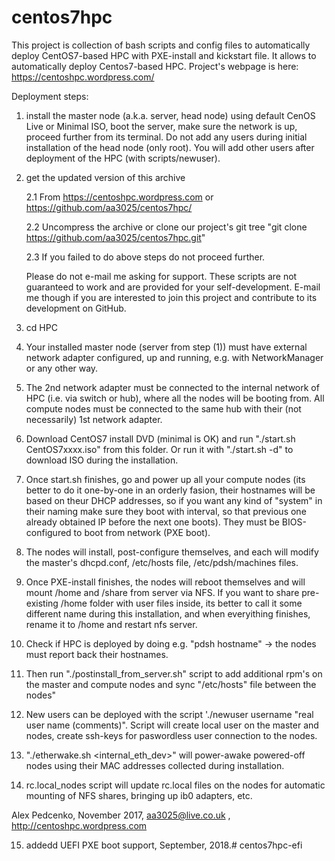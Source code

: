 # centos7hpc
This project is collection of bash scripts and config files to automatically deploy CentOS7-based HPC with PXE-install and kickstart file. It allows to automatically deploy Centos7-based HPC. Project's webpage is here: https://centoshpc.wordpress.com/

Deployment steps:

1) install the master node (a.k.a. server, head node) using default CenOS Live or Minimal ISO, boot the server, make sure the network is up, proceed further from its terminal.
Do not add any users during initial installation of the head node (only root). You will add other users after deployment of the HPC (with scripts/newuser).

2) get the updated version of this archive

    2.1 From  https://centoshpc.wordpress.com  or https://github.com/aa3025/centos7hpc/
    
    2.2 Uncompress the archive or clone our project's git tree "git clone https://github.com/aa3025/centos7hpc.git"
    
    2.3 If you failed to do above steps do not proceed further.
    
    Please do not e-mail me asking for support. These scripts are not guaranteed to work and are provided for your self-development. E-mail me though if you are interested to join this project and contribute to its development on GitHub.

3) cd HPC

4) Your installed master node (server from step (1)) must have external network adapter configured, up and running, e.g. with NetworkManager or any other way. 

5) The 2nd network adapter must be connected to the internal network of HPC (i.e. via switch or hub), where all the nodes will be booting from. All compute nodes must be connected to the same hub with their (not necessarily) 1st network adapter.

4) Download CentOS7 install DVD (minimal is OK) and run "./start.sh CentOS7xxxx.iso" from this folder. Or run it with "./start.sh -d"  to download ISO during the installation.

5) Once start.sh finishes, go and power up all your compute nodes (its better to do it one-by-one in an orderly fasion, their hostnames will be based on theur DHCP addresses, so if you want any kind of "system" in their naming make sure they boot with interval, so that previous one already obtained IP before the next one boots). They must be BIOS-configured to boot from network (PXE boot).

6) The nodes will install, post-configure themselves, and each will modify the master's   dhcpd.conf, /etc/hosts file, /etc/pdsh/machines files.

7) Once PXE-install finishes, the nodes will reboot themselves and will mount /home and /share from server via NFS. If you want to share pre-existing /home folder with user files inside, its better to call it some different name during this installation, and when everyithing finishes, rename it to /home and restart nfs server.

8) Check if HPC is deployed by doing e.g. "pdsh hostname" -> the nodes must report back their hostnames.

9) Then run "./postinstall_from_server.sh" script to add additional rpm's on the master and compute nodes and sync "/etc/hosts" file between the nodes"

10) New users can be deployed with the script  './newuser username "real user name (comments)". Script will create local user on the master and nodes, create ssh-keys for paswordless user connection to the nodes.

13) "./etherwake.sh <internal_eth_dev>" will power-awake powered-off nodes using their MAC addresses collected during installation.

14) rc.local_nodes script will update rc.local files on the nodes for automatic mounting of NFS shares, bringing up ib0 adapters, etc.

Alex Pedcenko, November 2017,  aa3025@live.co.uk , http://centoshpc.wordpress.com 






15) addedd UEFI PXE boot support, September, 2018.# centos7hpc-efi
